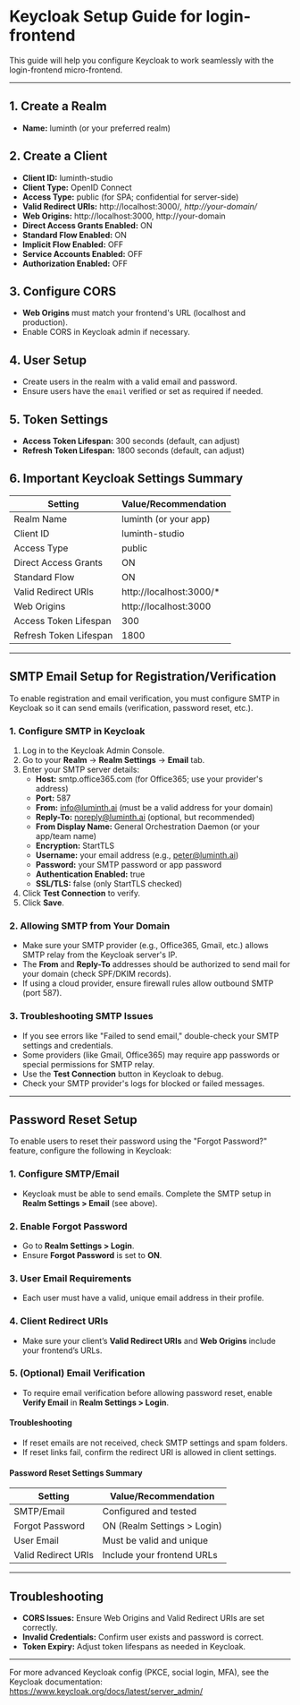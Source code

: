 # Keycloak Setup Guide for login-frontend

This guide will help you configure Keycloak to work seamlessly with the login-frontend micro-frontend.

---

## 1. Create a Realm
- **Name:** luminth (or your preferred realm)

## 2. Create a Client
- **Client ID:** luminth-studio
- **Client Type:** OpenID Connect
- **Access Type:** public (for SPA; confidential for server-side)
- **Valid Redirect URIs:** http://localhost:3000/*, http://your-domain/*
- **Web Origins:** http://localhost:3000, http://your-domain
- **Direct Access Grants Enabled:** ON
- **Standard Flow Enabled:** ON
- **Implicit Flow Enabled:** OFF
- **Service Accounts Enabled:** OFF
- **Authorization Enabled:** OFF

## 3. Configure CORS
- **Web Origins** must match your frontend's URL (localhost and production).
- Enable CORS in Keycloak admin if necessary.

## 4. User Setup
- Create users in the realm with a valid email and password.
- Ensure users have the `email` verified or set as required if needed.

## 5. Token Settings
- **Access Token Lifespan:** 300 seconds (default, can adjust)
- **Refresh Token Lifespan:** 1800 seconds (default, can adjust)

## 6. Important Keycloak Settings Summary
| Setting                        | Value/Recommendation                |
|------------------------------- |-------------------------------------|
| Realm Name                     | luminth (or your app)               |
| Client ID                      | luminth-studio                      |
| Access Type                    | public                              |
| Direct Access Grants           | ON                                  |
| Standard Flow                  | ON                                  |
| Valid Redirect URIs            | http://localhost:3000/*             |
| Web Origins                    | http://localhost:3000               |
| Access Token Lifespan          | 300                                 |
| Refresh Token Lifespan         | 1800                                |

---

## SMTP Email Setup for Registration/Verification

To enable registration and email verification, you must configure SMTP in Keycloak so it can send emails (verification, password reset, etc.).

### 1. Configure SMTP in Keycloak
1. Log in to the Keycloak Admin Console.
2. Go to your **Realm** → **Realm Settings** → **Email** tab.
3. Enter your SMTP server details:
   - **Host:** smtp.office365.com (for Office365; use your provider's address)
   - **Port:** 587
   - **From:** info@luminth.ai (must be a valid address for your domain)
   - **Reply-To:** noreply@luminth.ai (optional, but recommended)
   - **From Display Name:** General Orchestration Daemon (or your app/team name)
   - **Encryption:** StartTLS
   - **Username:** your email address (e.g., peter@luminth.ai)
   - **Password:** your SMTP password or app password
   - **Authentication Enabled:** true
   - **SSL/TLS:** false (only StartTLS checked)
4. Click **Test Connection** to verify.
5. Click **Save**.

### 2. Allowing SMTP from Your Domain
- Make sure your SMTP provider (e.g., Office365, Gmail, etc.) allows SMTP relay from the Keycloak server's IP.
- The **From** and **Reply-To** addresses should be authorized to send mail for your domain (check SPF/DKIM records).
- If using a cloud provider, ensure firewall rules allow outbound SMTP (port 587).

### 3. Troubleshooting SMTP Issues
- If you see errors like "Failed to send email," double-check your SMTP settings and credentials.
- Some providers (like Gmail, Office365) may require app passwords or special permissions for SMTP relay.
- Use the **Test Connection** button in Keycloak to debug.
- Check your SMTP provider's logs for blocked or failed messages.

---

## Password Reset Setup

To enable users to reset their password using the "Forgot Password?" feature, configure the following in Keycloak:

### 1. Configure SMTP/Email
- Keycloak must be able to send emails. Complete the SMTP setup in **Realm Settings > Email** (see above).

### 2. Enable Forgot Password
- Go to **Realm Settings > Login**.
- Ensure **Forgot Password** is set to **ON**.

### 3. User Email Requirements
- Each user must have a valid, unique email address in their profile.

### 4. Client Redirect URIs
- Make sure your client’s **Valid Redirect URIs** and **Web Origins** include your frontend’s URLs.

### 5. (Optional) Email Verification
- To require email verification before allowing password reset, enable **Verify Email** in **Realm Settings > Login**.

#### Troubleshooting
- If reset emails are not received, check SMTP settings and spam folders.
- If reset links fail, confirm the redirect URI is allowed in client settings.

#### Password Reset Settings Summary

| Setting             | Value/Recommendation             |
|---------------------|----------------------------------|
| SMTP/Email          | Configured and tested            |
| Forgot Password     | ON (Realm Settings > Login)      |
| User Email          | Must be valid and unique         |
| Valid Redirect URIs | Include your frontend URLs       |

---

## Troubleshooting
- **CORS Issues:** Ensure Web Origins and Valid Redirect URIs are set correctly.
- **Invalid Credentials:** Confirm user exists and password is correct.
- **Token Expiry:** Adjust token lifespans as needed in Keycloak.

---

For more advanced Keycloak config (PKCE, social login, MFA), see the Keycloak documentation: https://www.keycloak.org/docs/latest/server_admin/
